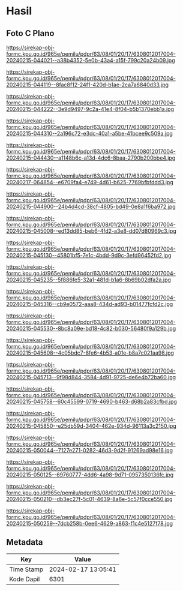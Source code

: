 # Hasil

## Foto C Plano

https://sirekap-obj-formc.kpu.go.id/965e/pemilu/pdpr/63/08/01/20/17/6308012017004-20240215-044021--a38b4352-5e0b-43a4-a15f-799c20a24b09.jpg

https://sirekap-obj-formc.kpu.go.id/965e/pemilu/pdpr/63/08/01/20/17/6308012017004-20240215-044119--8fac8f12-24f1-420d-b1ae-2ca7a6840d33.jpg

https://sirekap-obj-formc.kpu.go.id/965e/pemilu/pdpr/63/08/01/20/17/6308012017004-20240215-044222--3e9d9497-9c2a-41e4-8f04-b5b1370ebb1a.jpg

https://sirekap-obj-formc.kpu.go.id/965e/pemilu/pdpr/63/08/01/20/17/6308012017004-20240215-044310--2a196c72-e3dc-40a1-a5be-41bcee9c509a.jpg

https://sirekap-obj-formc.kpu.go.id/965e/pemilu/pdpr/63/08/01/20/17/6308012017004-20240215-044430--a1148b6c-a13d-4dc6-8baa-2790b200bbe4.jpg

https://sirekap-obj-formc.kpu.go.id/965e/pemilu/pdpr/63/08/01/20/17/6308012017004-20240217-064854--e6709fa4-e749-4d61-b625-7769bfbfddd3.jpg

https://sirekap-obj-formc.kpu.go.id/965e/pemilu/pdpr/63/08/01/20/17/6308012017004-20240215-044900--24b4d4cd-38cf-4805-bd49-0e8a1f6ba972.jpg

https://sirekap-obj-formc.kpu.go.id/965e/pemilu/pdpr/63/08/01/20/17/6308012017004-20240215-045008--ed13dd85-beb6-4fd2-a3e8-dd07d80969c3.jpg

https://sirekap-obj-formc.kpu.go.id/965e/pemilu/pdpr/63/08/01/20/17/6308012017004-20240215-045130--45801bf5-7e1c-4bdd-9d9c-3efd96452fd2.jpg

https://sirekap-obj-formc.kpu.go.id/965e/pemilu/pdpr/63/08/01/20/17/6308012017004-20240215-045235--5f886fe5-32a1-481d-b1a6-8b69b02dfa2a.jpg

https://sirekap-obj-formc.kpu.go.id/965e/pemilu/pdpr/63/08/01/20/17/6308012017004-20240215-045316--cb9e0572-aaa8-434d-ad93-b01477fcfd2c.jpg

https://sirekap-obj-formc.kpu.go.id/965e/pemilu/pdpr/63/08/01/20/17/6308012017004-20240215-045530--8bc8a09e-bd18-4c82-b030-56480f9a129b.jpg

https://sirekap-obj-formc.kpu.go.id/965e/pemilu/pdpr/63/08/01/20/17/6308012017004-20240215-045608--4c05bdc7-8fe6-4b53-a01e-b8a7c021aa98.jpg

https://sirekap-obj-formc.kpu.go.id/965e/pemilu/pdpr/63/08/01/20/17/6308012017004-20240215-045713--9f98d844-3584-4d91-9725-de6e4b72ba60.jpg

https://sirekap-obj-formc.kpu.go.id/965e/pemilu/pdpr/63/08/01/20/17/6308012017004-20240215-045758--60c45599-0719-4690-b463-d68b2a83cfbd.jpg

https://sirekap-obj-formc.kpu.go.id/965e/pemilu/pdpr/63/08/01/20/17/6308012017004-20240215-045850--e25db59d-3404-462e-934d-96113a3c2150.jpg

https://sirekap-obj-formc.kpu.go.id/965e/pemilu/pdpr/63/08/01/20/17/6308012017004-20240215-050044--7127e271-0282-46d3-9d2f-91269ad98e16.jpg

https://sirekap-obj-formc.kpu.go.id/965e/pemilu/pdpr/63/08/01/20/17/6308012017004-20240215-050125--69760777-4dd6-4a98-9d71-0957350136fc.jpg

https://sirekap-obj-formc.kpu.go.id/965e/pemilu/pdpr/63/08/01/20/17/6308012017004-20240215-050210--db3ec27f-5c01-4639-8a6e-5c57f0cce550.jpg

https://sirekap-obj-formc.kpu.go.id/965e/pemilu/pdpr/63/08/01/20/17/6308012017004-20240215-050259--7dcb258b-0ee6-4629-a863-f1c4e5127f78.jpg


## Metadata

| Key        | Value               |
| ---------- | ------------------- |
| Time Stamp | 2024-02-17 13:05:41 |
| Kode Dapil | 6301                |



